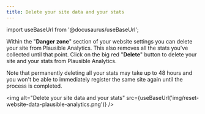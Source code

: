 ```yaml
---
title: Delete your site data and your stats
---
```


import useBaseUrl from '@docusaurus/useBaseUrl';

Within the "**Danger zone**" section of your website settings you can delete your site from Plausible Analytics. This also removes all the stats you've collected until that point. Click on the big red "**Delete**" button to delete your site and your stats from Plausible Analytics.

Note that permanently deleting all your stats may take up to 48 hours and you won't be able to immediately register the same site again until the process is completed.

<img alt="Delete your site data and your stats" src={useBaseUrl('img/reset-website-data-plausible-analytics.png')} />
